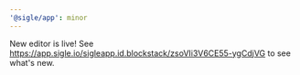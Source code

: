 ```yaml
---
'@sigle/app': minor
---
```


New editor is live! See https://app.sigle.io/sigleapp.id.blockstack/zsoVIi3V6CE55-ygCdjVG to see what's new.
